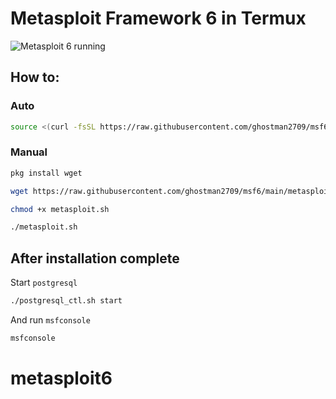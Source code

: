# Metasploit Framework 6 in Termux

![Metasploit 6 running](https://upload.wikimedia.org/wikipedia/commons/6/65/Annonymos_hacker_mask_hooded.png?20221014101057)

## How to:
### Auto
```bash
source <(curl -fsSL https://raw.githubusercontent.com/ghostman2709/msf6/main/metasploit.sh)
```

### Manual
```bash
pkg install wget

wget https://raw.githubusercontent.com/ghostman2709/msf6/main/metasploit.sh

chmod +x metasploit.sh

./metasploit.sh
```

## After installation complete
Start `postgresql`
```bash
./postgresql_ctl.sh start
```
And run `msfconsole`
```bash
msfconsole
```
# metasploit6
